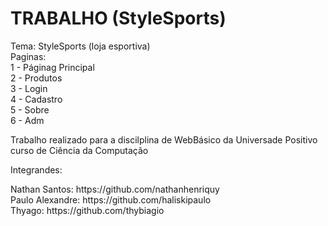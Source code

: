 # TRABALHO (StyleSports)
Tema: StyleSports (loja esportiva)<br>
Paginas:<br>
1 - Páginag Principal<br>
2 - Produtos<br>
3 - Login<br>
4 - Cadastro<br>
5 - Sobre<br>
6 - Adm<br>

<p>Trabalho realizado para a discilplina de WebBásico da Universade Positivo curso de Ciência da Computação</p>
<p>Integrandes:</p>
Nathan Santos: https://github.com/nathanhenriquy <br>
Paulo Alexandre: https://github.com/haliskipaulo <br>
Thyago: https://github.com/thybiagio <br>

